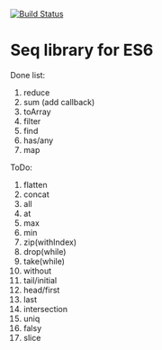 [![Build Status](https://travis-ci.org/krikus/es6seq.svg?branch=master)](https://travis-ci.org/krikus/es6seq)

# Seq library for ES6

Done list:

1. reduce
2. sum (add callback)
3. toArray
4. filter
5. find
6. has/any
7. map

ToDo:

1. flatten
2. concat
3. all
4. at
5. max
6. min
7. zip(withIndex)
8. drop(while)
9. take(while)
10. without
11. tail/initial
12. head/first
13. last
14. intersection
15. uniq
16. falsy
17. slice
